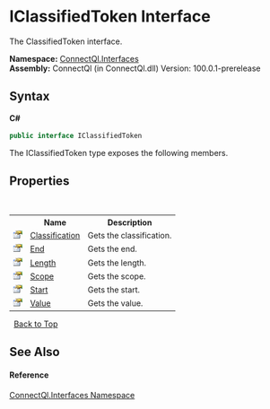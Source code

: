 # IClassifiedToken Interface
 

The ClassifiedToken interface.

**Namespace:**&nbsp;<a href="N_ConnectQl_Interfaces">ConnectQl.Interfaces</a><br />**Assembly:**&nbsp;ConnectQl (in ConnectQl.dll) Version: 100.0.1-prerelease

## Syntax

**C#**<br />
``` C#
public interface IClassifiedToken
```

The IClassifiedToken type exposes the following members.


## Properties
&nbsp;<table><tr><th></th><th>Name</th><th>Description</th></tr><tr><td>![Public property](media/pubproperty.gif "Public property")</td><td><a href="P_ConnectQl_Interfaces_IClassifiedToken_Classification">Classification</a></td><td>
Gets the classification.</td></tr><tr><td>![Public property](media/pubproperty.gif "Public property")</td><td><a href="P_ConnectQl_Interfaces_IClassifiedToken_End">End</a></td><td>
Gets the end.</td></tr><tr><td>![Public property](media/pubproperty.gif "Public property")</td><td><a href="P_ConnectQl_Interfaces_IClassifiedToken_Length">Length</a></td><td>
Gets the length.</td></tr><tr><td>![Public property](media/pubproperty.gif "Public property")</td><td><a href="P_ConnectQl_Interfaces_IClassifiedToken_Scope">Scope</a></td><td>
Gets the scope.</td></tr><tr><td>![Public property](media/pubproperty.gif "Public property")</td><td><a href="P_ConnectQl_Interfaces_IClassifiedToken_Start">Start</a></td><td>
Gets the start.</td></tr><tr><td>![Public property](media/pubproperty.gif "Public property")</td><td><a href="P_ConnectQl_Interfaces_IClassifiedToken_Value">Value</a></td><td>
Gets the value.</td></tr></table>&nbsp;
<a href="#iclassifiedtoken-interface">Back to Top</a>

## See Also


#### Reference
<a href="N_ConnectQl_Interfaces">ConnectQl.Interfaces Namespace</a><br />
